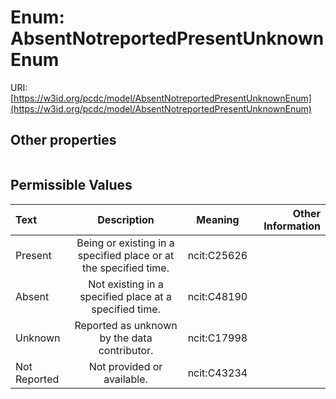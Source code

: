 
# Enum: AbsentNotreportedPresentUnknownEnum




URI: [https://w3id.org/pcdc/model/AbsentNotreportedPresentUnknownEnum](https://w3id.org/pcdc/model/AbsentNotreportedPresentUnknownEnum)


## Other properties

|  |  |  |
| --- | --- | --- |

## Permissible Values

| Text | Description | Meaning | Other Information |
| :--- | :---: | :---: | ---: |
| Present | Being or existing in a specified place or at the specified time. | ncit:C25626 |  |
| Absent | Not existing in a specified place at a specified time. | ncit:C48190 |  |
| Unknown | Reported as unknown by the data contributor. | ncit:C17998 |  |
| Not Reported | Not provided or available. | ncit:C43234 |  |

